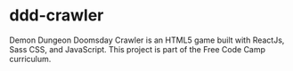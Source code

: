 # ddd-crawler
Demon Dungeon Doomsday Crawler is an HTML5 game built with ReactJs, Sass CSS, and JavaScript. This project is part of the Free Code Camp curriculum.
